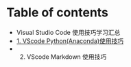 # Table of contents

* Visual Studio Code 使用技巧学习汇总
* [1. VScode Python\(Anaconda\)使用技巧](1.-vscode-pythonanaconda-shi-yong-ji-qiao.md)
* 2. VScode Markdown 使用技巧

